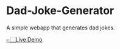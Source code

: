 # Dad-Joke-Generator
<p>A simple webapp that generates dad jokes.</p>
<a href="https://dadjokessgenerator.netlify.app/">👉🏻Live Demo</a>
